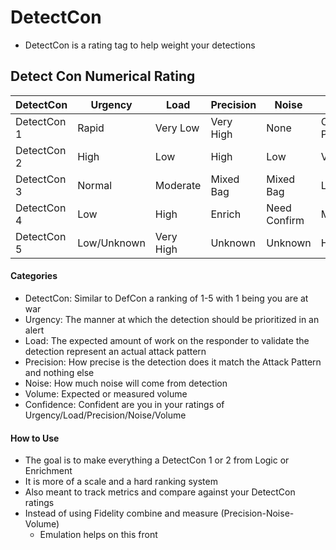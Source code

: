 # DetectCon
- DetectCon is a rating tag to help weight your detections

## Detect Con Numerical Rating

| DetectCon   | Urgency     | Load      | Precision | Noise        | Volume           | Confidence |
|-------------|-------------|-----------|-----------|--------------|------------------|------------|
| DetectCon 1 | Rapid       | Very Low  | Very High | None         | Only Atk Pattern | Very High  |
| DetectCon 2 | High        | Low       | High      | Low          | Very Low         | High       |
| DetectCon 3 | Normal      | Moderate  | Mixed Bag | Mixed Bag    | Low              | Moderate   |  
| DetectCon 4 | Low         | High      | Enrich    | Need Confirm | Moderate         | Low        |
| DetectCon 5 | Low/Unknown | Very High | Unknown   | Unknown      | High/Excessive   | Unknown    |

#### Categories
- DetectCon:  Similar to DefCon a ranking of 1-5 with 1 being you are at war
- Urgency:  The manner at which the detection should be prioritized in an alert 
- Load:  The expected amount of work on the responder to validate the detection represent an actual attack pattern
- Precision:  How precise is the detection does it match the Attack Pattern and nothing else 
- Noise:  How much noise will come from detection
- Volume:  Expected or measured volume
- Confidence:  Confident are you in your ratings of Urgency/Load/Precision/Noise/Volume

#### How to Use
- The goal is to make everything a DetectCon 1 or 2 from Logic or Enrichment
- It is more of a scale and a hard ranking system
- Also meant to track metrics and compare against your DetectCon ratings
- Instead of using Fidelity combine and measure (Precision-Noise-Volume)
  - Emulation helps on this front 